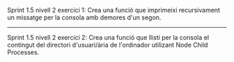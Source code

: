 Sprint 1.5 nivell 2 exercici 1: 
Crea una funció que imprimeixi recursivament un missatge per la consola amb demores d'un segon.

----------------------------------------------------------------------------

Sprint 1.5 nivell 2 exercici 2: 
Crea una funció que llisti per la consola el contingut del directori d'usuari/ària de l'ordinador utilizant Node Child Processes.